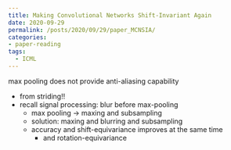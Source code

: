 ```yaml
---
title: Making Convolutional Networks Shift-Invariant Again
date: 2020-09-29
permalink: /posts/2020/09/29/paper_MCNSIA/
categories:
- paper-reading
tags:
  - ICML
---
```


max pooling does not provide anti-aliasing capability
- from striding!!
- recall signal processing: blur before max-pooling
  - max pooling -> maxing and subsampling
  - solution: maxing and blurring and subsampling
  - accuracy and shift-equivariance improves at the same time
    - and rotation-equivariance